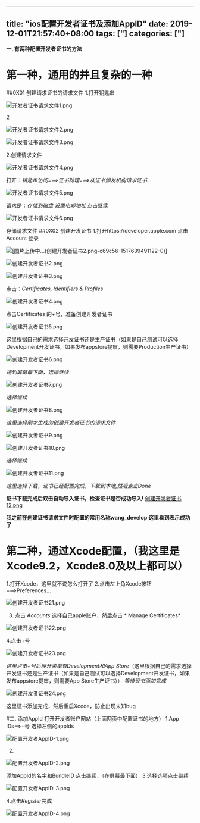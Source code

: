 ﻿
---
title: "ios配置开发者证书及添加AppID"
date: 2019-12-01T21:57:40+08:00
tags: ["]
categories: ["]
---

<!--more-->


**一. 有两种配置开发者证书的方法**
# 第一种，通用的并且复杂的一种
##0X01 创建请求证书的请求文件
  1.打开钥匙串


![开发者证书请求文件1.png](http://upload-images.jianshu.io/upload_images/1095643-3c1099f5a8c6b7f0.png?imageMogr2/auto-orient/strip%7CimageView2/2/w/1240)  



2

![开发者证书请求文件2.png](http://upload-images.jianshu.io/upload_images/1095643-87d16259a7fd86ad.png?imageMogr2/auto-orient/strip%7CimageView2/2/w/1240)  




![开发者证书请求文件3.png](http://upload-images.jianshu.io/upload_images/1095643-9162cd518a4824f4.png?imageMogr2/auto-orient/strip%7CimageView2/2/w/1240)  

2.创建请求文件



![开发者证书请求文件4.png](http://upload-images.jianshu.io/upload_images/1095643-a179cd60b065d1ae.png?imageMogr2/auto-orient/strip%7CimageView2/2/w/1240)  

打开：*钥匙串访问===>证书助理===>从证书颁发机构请求证书...*



![开发者证书请求文件5.png](http://upload-images.jianshu.io/upload_images/1095643-28c509ebed45a12f.png?imageMogr2/auto-orient/strip%7CimageView2/2/w/1240)  

请求是：*存储到磁盘*
*设置电邮地址*
点击继续


![开发者证书请求文件6.png](http://upload-images.jianshu.io/upload_images/1095643-4f7c1d6eb8791e83.png?imageMogr2/auto-orient/strip%7CimageView2/2/w/1240)  

存储请求文件
##0X02 创建开发证书
1.打开https://developer.apple.com 点击Account 登录

![[图片上传中...(创建开发者证书2.png-c69c56-1517639491122-0)]
](http://upload-images.jianshu.io/upload_images/1095643-f017dfd4c9ea901a.png?imageMogr2/auto-orient/strip%7CimageView2/2/w/1240)



![创建开发者证书2.png](http://upload-images.jianshu.io/upload_images/1095643-2b64c98e0c19c5e4.png?imageMogr2/auto-orient/strip%7CimageView2/2/w/1240)  




![创建开发者证书3.png](http://upload-images.jianshu.io/upload_images/1095643-425ddfe1e5281860.png?imageMogr2/auto-orient/strip%7CimageView2/2/w/1240)  


点击：*Certificates, Identifiers & Profiles*


![创建开发者证书4.png](http://upload-images.jianshu.io/upload_images/1095643-1b4524e663b64ebf.png?imageMogr2/auto-orient/strip%7CimageView2/2/w/1240)  

点击Certificates 的+号，准备创建开发者证书


![创建开发者证书5.png](http://upload-images.jianshu.io/upload_images/1095643-9f3d59546a22ffd0.png?imageMogr2/auto-orient/strip%7CimageView2/2/w/1240)  

这里根据自己的需求选择开发证书还是生产证书（如果是自己测试可以选择Development开发证书，如果发布appstore提审，则需要Production生产证书）



![创建开发者证书6.png](http://upload-images.jianshu.io/upload_images/1095643-400d94cbef0fc850.png?imageMogr2/auto-orient/strip%7CimageView2/2/w/1240)  

*拖到屏幕最下面，选择继续*



![创建开发者证书7.png](http://upload-images.jianshu.io/upload_images/1095643-53c8dfc36a1285e3.png?imageMogr2/auto-orient/strip%7CimageView2/2/w/1240)  

*选择继续*


![创建开发者证书8.png](http://upload-images.jianshu.io/upload_images/1095643-8ed297c64eb13a77.png?imageMogr2/auto-orient/strip%7CimageView2/2/w/1240)  

*这里选择刚才生成的创建开发者证书的请求文件*


![创建开发者证书9.png](http://upload-images.jianshu.io/upload_images/1095643-d36cf6cbfbb2fd74.png?imageMogr2/auto-orient/strip%7CimageView2/2/w/1240)  



![创建开发者证书10.png](http://upload-images.jianshu.io/upload_images/1095643-1cfff855cb956cf8.png?imageMogr2/auto-orient/strip%7CimageView2/2/w/1240)  

*选择继续*


![创建开发者证书11.png](http://upload-images.jianshu.io/upload_images/1095643-c2ed8e152fc833bb.png?imageMogr2/auto-orient/strip%7CimageView2/2/w/1240)  

*这里选择下载，证书已经配置完成，下载到本地,然后点击Done*

**证书下载完成后双击自动导入证书，检查证书是否成功导入!**
[创建开发者证书12.png](http://upload-images.jianshu.io/upload_images/1095643-90bf059efbd967be.png?imageMogr2/auto-orient/strip%7CimageView2/2/w/1240)

**我之前在创建证书请求文件时配置的常用名称wang_develop 这里看到表示成功了**

# 第二种，通过Xcode配置，（我这里是Xcode9.2，Xcode8.0及以上都可以）
1.打开Xcode，这里就不说怎么打开了
2.点击左上角Xcode按钮===>Preferences...


![创建开发者证书21.png](http://upload-images.jianshu.io/upload_images/1095643-47911c2aa385a337.png?imageMogr2/auto-orient/strip%7CimageView2/2/w/1240)  

3. 点击 *Accounts* 选择自己apple账户，然后点击 * Manage Certificates*


![创建开发者证书22.png](http://upload-images.jianshu.io/upload_images/1095643-e60370cfb454a271.png?imageMogr2/auto-orient/strip%7CimageView2/2/w/1240)  


4.点击+号


![创建开发者证书23.png](http://upload-images.jianshu.io/upload_images/1095643-766b45adcc0bc4eb.png?imageMogr2/auto-orient/strip%7CimageView2/2/w/1240)  


*这里点击+号后展开菜单有Development和App Store*（这里根据自己的需求选择开发证书还是生产证书（如果是自己测试可以选择Development开发证书，如果发布appstore提审，则需要App Store生产证书））
*等待证书添加完成*


![创建开发者证书24.png](http://upload-images.jianshu.io/upload_images/1095643-0dc121553d666943.png?imageMogr2/auto-orient/strip%7CimageView2/2/w/1240)  

这里证书添加完成，然后重启Xcode，防止出现未知bug

#二.  添加AppId
打开开发者账户网站（上面网页中配置证书的地方）
1.App IDs==>+号
选择左侧的appIds


![配置开发者AppID-1.png](http://upload-images.jianshu.io/upload_images/1095643-6fa59263807032c8.png?imageMogr2/auto-orient/strip%7CimageView2/2/w/1240)  

2.


![配置开发者AppID-2.png](http://upload-images.jianshu.io/upload_images/1095643-3b6dded1164aac38.png?imageMogr2/auto-orient/strip%7CimageView2/2/w/1240)  

添加AppId的名字和BundleID
点击继续，（在屏幕最下面）
3.选择选项点击继续


![配置开发者AppID-3.png](http://upload-images.jianshu.io/upload_images/1095643-d0ce20fcc5961fa9.png?imageMogr2/auto-orient/strip%7CimageView2/2/w/1240)  


4.点击*Register*完成


![配置开发者AppID-4.png](http://upload-images.jianshu.io/upload_images/1095643-f7b559b6ce9b9753.png?imageMogr2/auto-orient/strip%7CimageView2/2/w/1240)  






